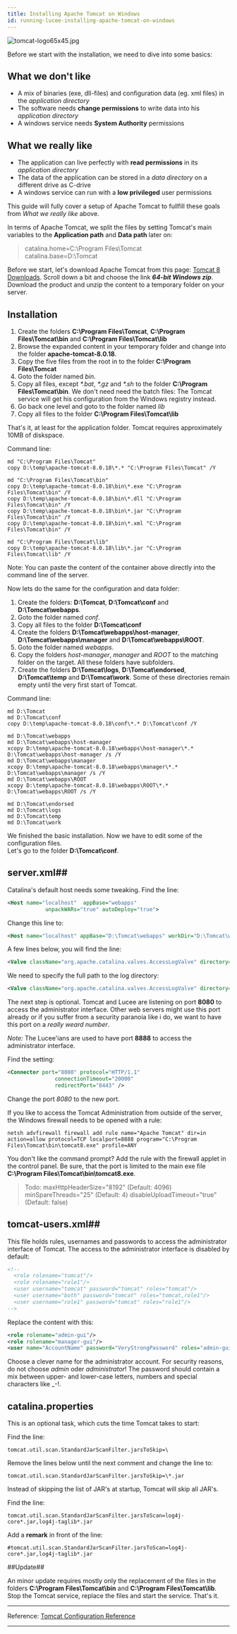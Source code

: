 ```yaml
---
title: Installing Apache Tomcat on Windows
id: running-lucee-installing-apache-tomcat-on-windows
---
```


![tomcat-logo65x45.jpg](https://bitbucket.org/repo/rX87Rq/images/1093758943-tomcat-logo65x45.jpg)

Before we start with the installation, we need to dive into some basics:

## What we don't like ##
* A mix of binaries (exe, dll-files) and configuration data (eg. xml files) in the *application directory*
* The software needs **change permissions** to write data into his *application directory*
* A windows service needs **System Authority** permissions

## What we really like ##
* The application can live perfectly with **read permissions** in its *application directory*
* The data of the application can be stored in a *data directory* on a different drive as C-drive
* A windows service can run with a **low privileged** user permissions

This guide will  fully cover a setup of Apache Tomcat to fullfill these goals from *What we really like* above.

In terms of Apache Tomcat, we split the files by setting Tomcat's main variables to the **Application path** and **Data path** later on:

> catalina.home=C:\Program Files\Tomcat  
> catalina.base=D:\Tomcat

Before we start, let's download Apache Tomcat from this page: [Tomcat 8 Downloads](http://tomcat.apache.org/download-80.cgi). Scroll down a bit and choose the link ***64-bit Windows zip***. Download the product and unzip the content to a temporary folder on your server.

## Installation ##
1. Create the folders **C:\Program Files\Tomcat**, **C:\Program Files\Tomcat\bin** and **C:\Program Files\Tomcat\lib**
2. Browse the expanded content in your temporary folder and change into the folder **apache-tomcat-8.0.18**.
3. Copy the five files from the root in to the folder **C:\Program Files\Tomcat**
4. Goto the folder named *bin*.
5. Copy all files, except  *\*.bat*, *\*.gz* and *\*.sh* to the folder **C:\Program Files\Tomcat\bin**. We don't need need the batch files: The Tomcat service will get his configuration from the Windows registry instead.
6. Go back one level and goto to the folder named *lib*
7. Copy all files to the folder **C:\Program Files\Tomcat\lib**

That's it, at least for the application folder. Tomcat requires approximately 10MB of diskspace.

Command line:

```
md "C:\Program Files\Tomcat"
copy D:\temp\apache-tomcat-8.0.18\*.* "C:\Program Files\Tomcat" /Y

md "C:\Program Files\Tomcat\bin"
copy D:\temp\apache-tomcat-8.0.18\bin\*.exe "C:\Program Files\Tomcat\bin" /Y
copy D:\temp\apache-tomcat-8.0.18\bin\*.dll "C:\Program Files\Tomcat\bin" /Y
copy D:\temp\apache-tomcat-8.0.18\bin\*.jar "C:\Program Files\Tomcat\bin" /Y
copy D:\temp\apache-tomcat-8.0.18\bin\*.xml "C:\Program Files\Tomcat\bin" /Y

md "C:\Program Files\Tomcat\lib"
copy D:\temp\apache-tomcat-8.0.18\lib\*.jar "C:\Program Files\Tomcat\lib" /Y
```

Note: You can paste the content of the container above directly into the command line of the server.

Now lets do the same for the configuration and data folder:

1. Create the folders: **D:\Tomcat**, **D:\Tomcat\conf** and **D:\Tomcat\webapps**.
2. Goto the folder named *conf*.
3. Copy all files to the folder **D:\Tomcat\conf**
4. Create the folders **D:\Tomcat\webapps\host-manager**, **D:\Tomcat\webapps\manager** and **D:\Tomcat\webapps\ROOT**.
5. Goto the folder named *webapps*.
6. Copy the folders *host-manager*, *manager* and *ROOT* to the matching folder on the target. All these folders have subfolders.
7. Create the folders **D:\Tomcat\logs**, **D:\Tomcat\endorsed**, **D:\Tomcat\temp** and **D:\Tomcat\work**. Some of these directories remain empty until the very first start of Tomcat.

Command line:

```
md D:\Tomcat
md D:\Tomcat\conf
copy D:\temp\apache-tomcat-8.0.18\conf\*.* D:\Tomcat\conf /Y

md D:\Tomcat\webapps
md D:\Tomcat\webapps\host-manager
xcopy D:\temp\apache-tomcat-8.0.18\webapps\host-manager\*.* D:\Tomcat\webapps\host-manager /s /Y
md D:\Tomcat\webapps\manager
xcopy D:\temp\apache-tomcat-8.0.18\webapps\manager\*.* D:\Tomcat\webapps\manager /s /Y
md D:\Tomcat\webapps\ROOT
xcopy D:\temp\apache-tomcat-8.0.18\webapps\ROOT\*.* D:\Tomcat\webapps\ROOT /s /Y

md D:\Tomcat\endorsed
md D:\Tomcat\logs
md D:\Tomcat\temp
md D:\Tomcat\work
```

We finished the basic installation. Now we have to edit some of the configuration files.  
Let's go to the folder **D:\Tomcat\conf**.

## server.xml##

Catalina's default host needs some tweaking. Find the line:

```xml
<Host name="localhost"  appBase="webapps"
            unpackWARs="true" autoDeploy="true">
```

Change this line to:

```xml
<Host name="localhost" appBase="D:\Tomcat\webapps" workDir="D:\Tomcat\work\Catalina\localhost" unpackWARs="true" autoDeploy="true">
```

A few lines below, you will find the line:

```xml
<Valve className="org.apache.catalina.valves.AccessLogValve" directory="logs"
```
We need to specify the full path to the log directory:

```xml
<Valve className="org.apache.catalina.valves.AccessLogValve" directory="D:\Tomcat\logs"
```

The next step is optional. Tomcat and Lucee are listening on port **8080** to access the administrator interface. Other web servers might use this port already or if you suffer from a security paranoia like i do, we want to have this port on a *really weard number*.  

*Note:* The Lucee'ians are used to have port **8888** to access the administrator interface.

Find the setting:

```xml
<Connector port="8080" protocol="HTTP/1.1"
               connectionTimeout="20000"
               redirectPort="8443" />
```

Change the port *8080* to the new port.  

If you like to access the Tomcat Administration from outside of the server, the Windows firewall needs to be opened with a rule:

```
netsh advfirewall firewall add rule name="Apache Tomcat" dir=in action=allow protocol=TCP localport=8888 program="C:\Program Files\Tomcat\bin\tomcat8.exe" profile=ANY
```

You don't like the command prompt? Add the rule with the firewall applet in the control panel.
Be sure, that the port is limited to the main exe file **C:\Program Files\Tomcat\bin\tomcat8.exe**.

> Todo: maxHttpHeaderSize="8192" (Default: 4096)
             minSpareThreads="25" (Default: 4)
             disableUploadTimeout="true" (Default: false)

## tomcat-users.xml##

This file holds rules, usernames and passwords to access the administrator interface of Tomcat. The access to the administrator interface is disabled by default:


```xml
<!--
  <role rolename="tomcat"/>
  <role rolename="role1"/>
  <user username="tomcat" password="tomcat" roles="tomcat"/>
  <user username="both" password="tomcat" roles="tomcat,role1"/>
  <user username="role1" password="tomcat" roles="role1"/>
-->
```

Replace the content with this:

```xml
<role rolename="admin-gui"/>
<role rolename="manager-gui"/>
<user name="AccountName" password="VeryStrongPassword" roles="admin-gui,manager-gui" />
```

Choose a clever name for the administrator account. For security reasons, do not choose *admin* oder *administrator*!
The password should contain a mix between upper- and lower-case letters, numbers and special characters like _-!.

## catalina.properties ##

This is an optional task, which cuts the time Tomcat takes to start:

Find the line:

```
tomcat.util.scan.StandardJarScanFilter.jarsToSkip=\
```
Remove the lines below until the next comment and change the line to:

```
tomcat.util.scan.StandardJarScanFilter.jarsToSkip=\*.jar
```
Instead of skipping the list of JAR's at startup, Tomcat will skip all JAR's.

Find the line:

```
tomcat.util.scan.StandardJarScanFilter.jarsToScan=log4j-core*.jar,log4j-taglib*.jar
```

Add a **remark** in front of the line:

```
#tomcat.util.scan.StandardJarScanFilter.jarsToScan=log4j-core*.jar,log4j-taglib*.jar
```

##Update##

An minor update requires mostly only the replacement of the files in the folders **C:\Program Files\Tomcat\bin** and **C:\Program Files\Tomcat\lib**. Stop the Tomcat service, replace the files and start the service. That's it.

- - -
Reference: [Tomcat Configuration Reference](http://tomcat.apache.org/tomcat-8.0-doc/config/systemprops.html)
- - -

